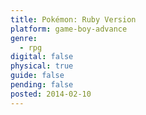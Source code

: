 ```yaml
---
title: Pokémon: Ruby Version
platform: game-boy-advance
genre:
  - rpg
digital: false
physical: true
guide: false
pending: false
posted: 2014-02-10
---
```

